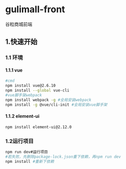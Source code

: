# gulimall-front
谷粒商城前端

## 1.快速开始

### 1.1 环境

#### 1.1.1 vue

```bash
#cmd
npm install vue@2.6.10
npm install --global vue-cli
#vue脚手架webpack
npm install webpack -g #全局安装webpack
npm install -g @vue/cli-init #全局安装vue脚手架
```

#### 1.1.2 element-ui

```bash
npm install element-ui@2.12.0
```

### 1.2运行项目

```bash
npm run dev#运行项目
#若失败，先删除package-lock.json重下依赖，再npm run dev
npm install #重新下依赖
```

